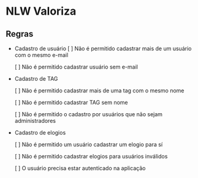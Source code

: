 # NLW Valoriza

## Regras

- Cadastro de usuário
  [ ] Não é permitido cadastrar mais de um usuário com o mesmo e-mail

  [ ] Não é permitido cadastrar usuário sem e-mail

- Cadastro de TAG

  [ ] Não é permitido cadastrar mais de uma tag com o mesmo nome

  [ ] Não é permitido cadastrar TAG sem nome

  [ ] Não é permitido o cadastro por usuários que não sejam administradores

- Cadastro de elogios

  [ ] Não é permitido um usuário cadastrar um elogio para sí

  [ ] Não é permitido cadastrar elogios para usuários inválidos

  [ ] O usuário precisa estar autenticado na aplicação